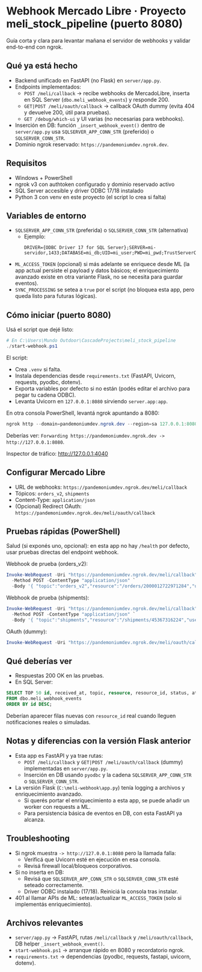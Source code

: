 # Webhook Mercado Libre · Proyecto meli_stock_pipeline (puerto 8080)

Guía corta y clara para levantar mañana el servidor de webhooks y validar end-to-end con ngrok.

## Qué ya está hecho
- Backend unificado en FastAPI (no Flask) en `server/app.py`.
- Endpoints implementados:
  - `POST /meli/callback` → recibe webhooks de MercadoLibre, inserta en SQL Server (`dbo.meli_webhook_events`) y responde 200.
  - `GET|POST /meli/oauth/callback` → callback OAuth dummy (evita 404 y devuelve 200, útil para pruebas).
  - `GET /debug/which-ui` y UI varias (no necesarias para webhooks).
- Inserción en DB: función `_insert_webhook_event()` dentro de `server/app.py` usa `SQLSERVER_APP_CONN_STR` (preferido) o `SQLSERVER_CONN_STR`.
- Dominio ngrok reservado: `https://pandemoniumdev.ngrok.dev`.

## Requisitos
- Windows + PowerShell
- ngrok v3 con authtoken configurado y dominio reservado activo
- SQL Server accesible y driver ODBC 17/18 instalado
- Python 3 con venv en este proyecto (el script lo crea si falta)

## Variables de entorno
- `SQLSERVER_APP_CONN_STR` (preferida) o `SQLSERVER_CONN_STR` (alternativa)
  - Ejemplo:
    ```
    DRIVER={ODBC Driver 17 for SQL Server};SERVER=mi-servidor,1433;DATABASE=mi_db;UID=mi_user;PWD=mi_pwd;TrustServerCertificate=yes
    ```
- `ML_ACCESS_TOKEN` (opcional) si más adelante se enriquece desde ML (la app actual persiste el payload y datos básicos; el enriquecimiento avanzado existe en otra variante Flask, no se necesita para guardar eventos).
- `SYNC_PROCESSING` se setea a `true` por el script (no bloquea esta app, pero queda listo para futuras lógicas).

## Cómo iniciar (puerto 8080)
Usá el script que dejé listo:

```powershell
# En C:\Users\Mundo Outdoor\CascadeProjects\meli_stock_pipeline
./start-webhook.ps1
```
El script:
- Crea `.venv` si falta.
- Instala dependencias desde `requirements.txt` (FastAPI, Uvicorn, requests, pyodbc, dotenv).
- Exporta variables por defecto si no están (podés editar el archivo para pegar tu cadena ODBC).
- Levanta Uvicorn en `127.0.0.1:8080` sirviendo `server.app:app`.

En otra consola PowerShell, levantá ngrok apuntando a 8080:
```powershell
ngrok http --domain=pandemoniumdev.ngrok.dev --region=sa 127.0.0.1:8080
```
Deberías ver: `Forwarding https://pandemoniumdev.ngrok.dev -> http://127.0.0.1:8080`.

Inspector de tráfico: http://127.0.0.1:4040

## Configurar Mercado Libre
- URL de webhooks: `https://pandemoniumdev.ngrok.dev/meli/callback`
- Tópicos: `orders_v2`, `shipments`
- Content-Type: `application/json`
- (Opcional) Redirect OAuth: `https://pandemoniumdev.ngrok.dev/meli/oauth/callback`

## Pruebas rápidas (PowerShell)
Salud (si exponés uno, opcional): en esta app no hay `/health` por defecto, usar pruebas directas del endpoint webhook.

Webhook de prueba (orders_v2):
```powershell
Invoke-WebRequest -Uri "https://pandemoniumdev.ngrok.dev/meli/callback" `
  -Method POST -ContentType "application/json" `
  -Body '{ "topic":"orders_v2","resource":"/orders/2000012722971284","user_id":209611492,"application_id":8063857234740063 }'
```

Webhook de prueba (shipments):
```powershell
Invoke-WebRequest -Uri "https://pandemoniumdev.ngrok.dev/meli/callback" `
  -Method POST -ContentType "application/json" `
  -Body '{ "topic":"shipments","resource":"/shipments/45367316224","user_id":209611492,"application_id":8063857234740063 }'
```

OAuth (dummy):
```powershell
Invoke-WebRequest -Uri "https://pandemoniumdev.ngrok.dev/meli/oauth/callback?code=abc&state=xyz"
```

## Qué deberías ver
- Respuestas 200 OK en las pruebas.
- En SQL Server:
```sql
SELECT TOP 50 id, received_at, topic, resource, resource_id, status, attempts
FROM dbo.meli_webhook_events
ORDER BY id DESC;
```
Deberían aparecer filas nuevas con `resource_id` real cuando lleguen notificaciones reales o simuladas.

## Notas y diferencias con la versión Flask anterior
- Esta app es FastAPI y ya trae rutas:
  - `POST /meli/callback` y `GET|POST /meli/oauth/callback` (dummy) implementadas en `server/app.py`.
  - Inserción en DB usando `pyodbc` y la cadena `SQLSERVER_APP_CONN_STR` o `SQLSERVER_CONN_STR`.
- La versión Flask (`C:\meli-webhook\app.py`) tenía logging a archivos y enriquecimiento avanzado.
  - Si querés portar el enriquecimiento a esta app, se puede añadir un worker con requests a ML.
  - Para persistencia básica de eventos en DB, con esta FastAPI ya alcanza.

## Troubleshooting
- Si ngrok muestra `-> http://127.0.0.1:8080` pero la llamada falla:
  - Verificá que Uvicorn esté en ejecución en esa consola.
  - Revisá firewall local/bloqueos corporativos.
- Si no inserta en DB:
  - Revisá que `SQLSERVER_APP_CONN_STR` o `SQLSERVER_CONN_STR` esté seteado correctamente.
  - Driver ODBC instalado (17/18). Reiniciá la consola tras instalar.
- 401 al llamar APIs de ML: setear/actualizar `ML_ACCESS_TOKEN` (solo si implementás enriquecimiento).

## Archivos relevantes
- `server/app.py` → FastAPI, rutas `/meli/callback` y `/meli/oauth/callback`, DB helper `_insert_webhook_event()`.
- `start-webhook.ps1` → arranque rápido en 8080 y recordatorio ngrok.
- `requirements.txt` → dependencias (pyodbc, requests, fastapi, uvicorn, dotenv).
